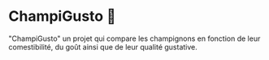 # ChampiGusto 🍄
"ChampiGusto" un projet qui compare les champignons en fonction de leur comestibilité, du goût ainsi que de leur qualité gustative.
